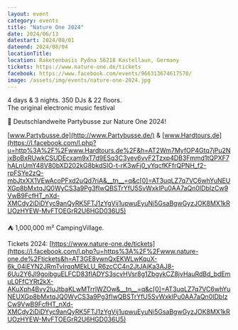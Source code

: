 ```yaml
---
layout: event
category: events
title: "Nature One 2024"
date: 2024/06/13
datestart: 2024/08/01
dateend: 2024/08/04
locationTitle:
location: Raketenbasis Pydna 56218 Kastellaun, Germany
tickets: https://www.nature-one.de/tickets
facebook: https://www.facebook.com/events/966313674617570/
image: /assets/img/events/nature-one-2024.jpg
---
```


4 days & 3 nights. 350 DJs & 22 floors.  
The original electronic music festival

🚌 Deutschlandweite Partybusse zur Nature One 2024!

[www.Partybusse.de](http://www.Partybusse.de/) & [www.Hardtours.de](https://l.facebook.com/l.php?u=http%3A%2F%2Fwww.Hardtours.de%2F&h=AT2Wm7MyfOP4Gtq7jPu2NjxBoBxRUwkCSUDEcxam9xT7d9ESq3C3yev6vvF2Tzxp4DB3Fmmd1tQPXF7hALnUmY48V80bXD202kG8bkdSIO-t-rK3wFj0_yYqcfKFfrQPNH_f2-rpFSYe2zQ-mbJtxXX1VEwAcoPFxd2uQd7riA&__tn__=q&c[0]=AT3uqLZ7q7VC6whYuNEUXGp8bMxtqJQ0WyCS3a9Pg3fIwQBSTrYfU5SvWxklPu0AA7aQn0IDbIzCw9VwB9FcfHT_nXd-XMCdy2iDiDYyc9anQyRK5FTJ1zYgVij1upwuEyuNi5GsaBgwGyzJOK8MX1kRUOzHYEW-MvFTOEGrR2U6HGD036U5)

⛺️ 1,000,000 m² CampingVillage.

Tickets 2024: [https://www.nature-one.de/tickets](https://l.facebook.com/l.php?u=https%3A%2F%2Fwww.nature-one.de%2Ftickets&h=AT3GE8vwnQxEKWLwKquX-6k_04iEYN2JRmTvIrqqMEkLU_R6zcCC4n2JtJAjKa3AJ8-6Uu2Y6Jl9goibguELFCD83flADYS3scvHVsr8g1ZbgykCZ8jvHauRdBd_bdEmuL0FfCYRt2kX-AKuXph4Bvy2IuJtbaKLwMTrrlWZOw&__tn__=q&c[0]=AT3uqLZ7q7VC6whYuNEUXGp8bMxtqJQ0WyCS3a9Pg3fIwQBSTrYfU5SvWxklPu0AA7aQn0IDbIzCw9VwB9FcfHT_nXd-XMCdy2iDiDYyc9anQyRK5FTJ1zYgVij1upwuEyuNi5GsaBgwGyzJOK8MX1kRUOzHYEW-MvFTOEGrR2U6HGD036U5)